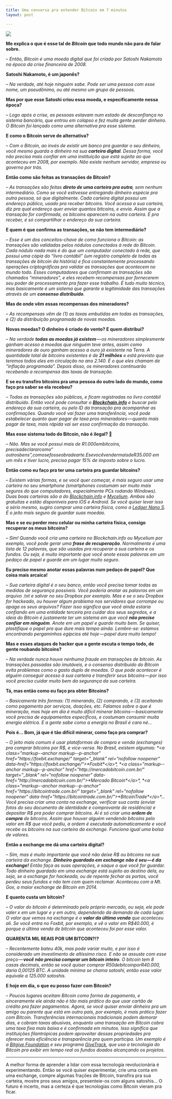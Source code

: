 ```yaml
---
title: Uma conversa pra entender Bitcoin em 7 minutos
layout: post

---
```

![](/assets/images/2017/12/1_rIu66Q0J7zR6-yYtcmek2g-580x568.png)
    
**Me explica o que é esse tal de *Bitcoin* que todo mundo não para de falar sobre.**

*– Então, Bitcoin é uma moeda digital que foi criada por Satoshi Nakamoto na época da crise financeira de 2008.*

**Satoshi Nakamoto, é um japonês?**

*– Na verdade, até hoje ninguém sabe. Pode ser uma pessoa com esse nome, um pseudônimo, ou até mesmo um grupo de pessoas.*

**Mas por que esse Satoshi criou essa moeda, e especificamente nessa época?**

*– Logo após a crise, as pessoas estavam num estado de desconfiança no sistema bancário, que entrou em colapso e fez muita gente perder dinheiro. O Bitcoin foi lançado como uma alternativa pra esse sistema.*

**E como o Bitcoin serve de alternativa?**

*– Com o Bitcoin, ao invés de existir um banco pra guardar o seu dinheiro, você mesmo guarda o dinheiro na sua **carteira digital**. Dessa forma, você não precisa mais confiar em uma instituição que está sujeita ao que aconteceu em 2008, por exemplo. Não existe nenhum servidor, empresa ou governo por trás.*

**Então como são feitas as transações de Bitcoin?**

*– As transações são feitas **direto de uma carteira pra outra**, sem nenhum intermediário. Como se você estivesse entregando dinheiro espécie pra outra pessoa, só que digitalmente. Cada carteira digital possui um endereço público, usado pra receber bitcoins. Você acessa a sua carteira, diz pra qual endereço quer enviar quantos bitcoins, e envia. Assim que a transação for confirmada, os bitcoins aparecem na outra carteira. E pra receber, é só compartilhar o endereço da sua carteira.*

**E quem é que confirma as transações, se não tem intermediário?**

*– Esse é um dos conceitos-chave de como funciona o Bitcoin: as transações são validadas pelos nódulos conectados à rede do Bitcoin. Cada nódulo nada mais é do que um computador conectado à rede, que possui uma cópia do “livro contábil” (um registro completo de todas as transações de bitcoin da história) e fica constantemente processando operações criptográficas pra validar as transações que acontecem no mundo todo. Esses computadores que confirmam as transações são chamados “mineradores”, e eles recebem recompensas por fornecerem seu poder de processamento pra fazer esse trabalho. É tudo muito técnico, mas basicamente é um sistema que garante a legitimidade das transações através de um **consenso distribuído**.*

**Mas de onde vêm essas recompensas dos mineradores?**

*– As recompensas vêm de (1) as taxas embutidas em todas as transações, e (2) da distribuição programada de novas moedas.*

**Novas moedas? O dinheiro é criado do vento? E quem distribui?**

*– Na verdade **todas as moedas já existem** — os mineradores simplesmente ganham acesso a moedas que ninguém teve antes, assim como mineradores de ouro ganham acesso a ouro já existente na Terra. A quantidade total de bitcoins existentes é de **21 milhões** e está previsto que teremos todos eles em circulação no ano 2.140. É o que eles chamam de “inflação programada”. Depois disso, os mineradores continuarão recebendo a recompensa das taxas de transação.*

**E se eu transfiro bitcoins pra uma pessoa do outro lado do mundo, como faço pra saber se ela recebeu?**

*– Todas as transações são públicas, e ficam registradas no livro contábil distribuído. Então você pode consultar o **[Blockchain.info](https://blockchain.info/)** e buscar pelo endereço da sua carteira, ou pelo ID da transação pra acompanhar as confirmações. Quando você vai fazer uma transferência, você pode estabelecer quanto quer pagar de taxa pros mineradores — quanto mais pagar de taxa, mais rápida vai ser essa confirmação da transação.*

**Mas esse sistema todo do Bitcoin, não é ilegal? 😬**

*– Não. Mas se você possui mais de R$1.000 em bitcoins, precisa declarar como “outros bens”, como se fosse obra de arte. E se você vender mais de R$35.000 em um mês e tiver lucro, precisa pagar 15% de imposto sobre o lucro.*

**Então como eu faço pra ter uma carteira pra guardar bitcoins?**

*– Existem várias formas, e se você quer começar, é mais seguro usar uma carteira no seu smartphone (smartphones costumam ser muito mais seguros do que computadores, especialmente PCs rodando Windows). Duas boas carteiras são a do *<a class="markup--anchor markup--p-anchor" href="https://blockchain.info/pt/wallet/#/" target="_blank" rel="nofollow noopener" data-href="https://blockchain.info/pt/wallet/#/">*Blockchain.info*</a>* e *<a class="markup--anchor markup--p-anchor" href="https://wallet.mycelium.com/index.html" target="_blank" rel="nofollow noopener" data-href="https://wallet.mycelium.com/index.html">*Mycelium*</a>*. Ambas são gratuitas e estão disponíveis para iOS e Android. Se você quiser levar isso a sério mesmo, sugiro comprar uma carteira física, como a *<a class="markup--anchor markup--p-anchor" href="https://www.ledgerwallet.com/r/f654?path=/products/ledger-nano-s" target="_blank" rel="nofollow noopener" data-href="https://www.ledgerwallet.com/r/f654?path=/products/ledger-nano-s">*Ledger Nano S*</a>*. É o jeito mais seguro de guardar suas moedas.*

**Mas e se eu perder meu celular ou minha carteira física, consigo recuperar os meus bitcoins?**

*– Sim! Quando você cria uma carteira no Blockchain.info ou Mycelium por exemplo, você pode gerar uma **frase de recuperação**. Normalmente é uma lista de 12 palavras, que são usadas pra recuperar a sua carteira e os fundos. Ou seja, é muito importante que você anote essas palavras em um pedaço de papel e guarde em um lugar muito seguro.*

**Eu preciso mesmo anotar essas palavras num pedaço de papel? Que coisa mais arcaica!**

*– Sua carteira digital é o seu banco, então você precisa tomar todas as medidas de segurança possíveis. Você poderia anotar as palavras em um arquivo .txt e salvar no seu Dropbox por exemplo. Mas e se o seu Dropbox for hackeado, ou houver algum problema nos servidores que corrompe ou apaga os seus arquivos? Fazer isso significa que você ainda estaria confiando em uma entidade terceira pra cuidar dos seus segredos, e a ideia do Bitcoin é justamente ter um sistema em que você **não precise confiar em ninguém**. Anote em um papel e guarde muito bem. Se quiser, plastifique o papel pra que dure mais tempo ainda. Lembre-se: estamos encontrando pergaminhos egípcios até hoje — papel dura muito tempo!*

**Mas e esses ataques de hacker que a gente escuta o tempo todo, de gente roubando bitcoins?**

*– Na verdade nunca houve nenhuma fraude em transações de bitcoin. As transações passadas são imutáveis, e o consenso distribuído do Bitcoin evita problemas como o gasto duplo de moedas. O que pode acontecer é alguém conseguir acesso à sua carteira e transferir seus bitcoins — por isso você precisa cuidar muito bem da segurança da sua carteira.*

**Tá, mas então como eu faço pra obter Bitcoins?**

*– Basicamente três formas: (1) minerando, (2) comprando, e (3) aceitando como pagamento por serviços, doações, etc. Falamos sobre o que é mineração, mas hoje em dia é muito difícil minerar bitcoins — basicamente você precisa de equipamentos específicos, e costumam consumir muita energia elétrica. E a gente sabe como a energia no Brasil é cara né…*

**Pois é… Bom, já que é tão difícil minerar, como faço pra comprar?**

*– O jeito mais comum é usar plataformas de compra e venda (exchanges) pra comprar bitcoins por R$, e vice-versa. No Brasil, existem algumas: *<a class="markup--anchor markup--p-anchor" href="https://foxbit.exchange/" target="_blank" rel="nofollow noopener" data-href="https://foxbit.exchange/">*Foxbit*</a>*, *<a class="markup--anchor markup--p-anchor" href="http://mercadobitcoin.com.br/" target="_blank" rel="nofollow noopener" data-href="http://mercadobitcoin.com.br/">*Mercado Bitcoin*</a>*, *<a class="markup--anchor markup--p-anchor" href="https://bitcointrade.com.br/" target="_blank" rel="nofollow noopener" data-href="https://bitcointrade.com.br/">*BitcoinTrade*</a>*… Você precisa criar uma conta na exchange, verificar sua conta (enviar fotos do seu documento de identidade e comprovante de residência) e depositar R$ pra poder comprar bitcoins. Aí é só criar uma **ordem de compra** de bitcoins. Assim que houver alguém vendendo bitcoins pelo valor em R$ que você pediu, a ordem é executada automaticamente e você recebe os bitcoins na sua carteira da exchange. Funciona igual uma bolsa de valores.*

**Então a exchange me dá uma carteira digital?**

*– Sim, mas é muito importante que você não deixe R$ ou bitcoins na sua carteira da exchange. **Dinheiro guardado em exchange não é seu — é da exchange!** Então faça as suas operações, e saque o que você for guardar. Todo dinheiro guardado em uma exchange está sujeito ao destino dela, ou seja, se a exchange for hackeada, ou de repente fechar as portas, você perdeu seus fundos e não tem com quem reclamar. Aconteceu com a Mt. Gox, a maior exchange de Bitcoin em 2014.*

**E quanto custa um bitcoin?**

*– O valor do bitcoin é determinado pelo próprio mercado, ou seja, ele pode valer x em um lugar e y em outro, dependendo da demanda de cada lugar. O valor que vemos na exchange é o **valor da última venda** que aconteceu ali. Se você entra no Foxbit, por exemplo, e vê o valor em R$40.000, é porque a última venda de bitcoin que aconteceu foi por esse valor.*

**QUARENTA MIL REAIS POR UM BITCOIN?!?**

*– Recentemente bateu 40k, mas pode variar muito, e por isso é considerado um investimento de altíssimo risco. E não se assuste com esse preço — **você não precisa comprar um bitcoin inteiro**. O bitcoin tem 8 casas decimais, então se você quiser comprar R$50 de bitcoin por R$40.000, daria 0,00125 BTC. A unidade mínima se chama satoshi, então esse valor equivale a 125.000 satoshis.*

**E hoje em dia, o que eu posso fazer com Bitcoin?**

*– Poucos lugares aceitam Bitcoin como forma de pagamento, e sinceramente ele ainda não é tão mais prático do que usar cartão de crédito pra fazer pagamentos. Agora, se você quiser enviar dinheiro pra um amigo ou parente que está em outro país, por exemplo, é mais prático fazer com Bitcoin. Transferências internacionais tradicionais podem demorar dias, e cobram taxas abusivas, enquanto uma transação em Bitcoin cobra uma taxa fixa mais baixa e é confirmada em minutos. Isso significa que instituições filantrópicas podem aproveitar dessas propriedades pra oferecer mais eficiência e transparência pra quem participa. Um exemplo é a *<a class="markup--anchor markup--p-anchor" href="https://www.bitgivefoundation.org/" target="_blank" rel="nofollow noopener" data-href="https://www.bitgivefoundation.org">*Bitgive Foundation*</a>* e seu programa *<a class="markup--anchor markup--p-anchor" href="https://www.givetrack.org/" target="_blank" rel="nofollow noopener" data-href="https://www.givetrack.org/">*GiveTrack*</a>*, que usa a tecnologia do Bitcoin pra exibir em tempo real os fundos doados alcançando os projetos.*
    
<hr />

A melhor forma de aprender a lidar com essa tecnologia revolucionária é experimentando. Então se você quiser experimentar, crie uma conta em uma exchange, compre algumas frações de Bitcoin, transfira pra sua carteira, mostre pros seus amigos, presenteie-os com alguns satoshis… O futuro é incerto, mas a certeza é que tecnologias como Bitcoin vieram pra ficar.